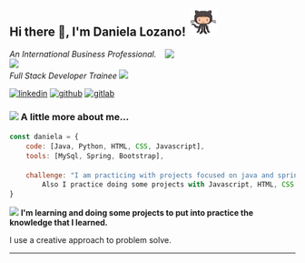 
<h2> Hi there 👋, I'm Daniela Lozano! <img src="https://raw.githubusercontent.com/iCharlesZ/FigureBed/master/img/octocat.gif" width="50"></h2>
<img align='right' src="https://media1.giphy.com/media/f6hnhHkks8bk4jwjh3/giphy.gif" width="230">
<p><em>An International Business Professional.<img src="https://www.anglocolombiano.edu.co/images/General/edobjetives_2.png" width="30">
</br>Full Stack Developer Trainee <img src="https://c.tenor.com/tKYbGz3wNCAAAAAC/catscafe-penguin.gifhttps://c.tenor.com/tKYbGz3wNCAAAAAC/catscafe-penguin.gif" width="30"> 
</em></p>

<section>
    <a href="https://www.linkedin.com/in/danielalozanov"><img src="https://play-lh.googleusercontent.com/kMofEFLjobZy_bCuaiDogzBcUT-dz3BBbOrIEjJ-hqOabjK8ieuevGe6wlTD15QzOqw=w240-h480-rw"
         alt="linkedin" width="30"></a>
    <a href="https://github.com/Danielalvz"><img src="https://play-lh.googleusercontent.com/PCpXdqvUWfCW1mXhH1Y_98yBpgsWxuTSTofy3NGMo9yBTATDyzVkqU580bfSln50bFU" 
        alt="github" width="30"></a>
    <a href="https://gitlab.com/danivasquez"><img src="https://miro.medium.com/max/1200/1*2N2fOjoSdTVvnhQosUTpnw.png" 
        alt="gitlab" width="30"></a>
</section>




### <img src="https://media0.giphy.com/media/RkX2zcpO79EAf82ESl/200w.gif?cid=82a1493b0sk0ac4ovubb7dvcqkp8r7mhfbg06s7sua2kpmpk&rid=200w.gif&ct=s " width="50"> A little more about me...  

```javascript
const daniela = {
    code: [Java, Python, HTML, CSS, Javascript],
    tools: [MySql, Spring, Bootstrap],
 
    challenge: "I am practicing with projects focused on java and springboot. 
        Also I practice doing some projects with Javascript, HTML, CSS and Bootstrap"
}
```

<img src="https://sp-ao.shortpixel.ai/client/to_webp,q_glossy,ret_img,w_800,h_600/https://codigofuente.io/wp-content/uploads/2018/09/progress.gif" width="60"> <b>I'm learning and doing some projects to put into practice the knowledge that I learned.</b><br><p>I use a creative approach to problem solve.</p>  

---
